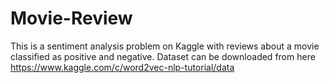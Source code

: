 # Movie-Review
This is a sentiment analysis problem on Kaggle with reviews about a movie classified as positive and negative.
Dataset can be downloaded from here https://www.kaggle.com/c/word2vec-nlp-tutorial/data

